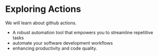 # Exploring Actions
We will learn about github actions.
- A robust automation tool that empowers you to streamline repetitive tasks
- automate your software development workflows
- enhancing productivity and code quality.